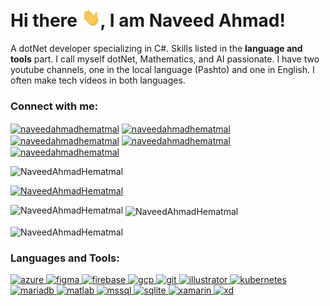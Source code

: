 # Hi there <img src="./Contents/wave.gif" width="30px">, I am Naveed Ahmad!

A dotNet developer specializing in C#. Skills listed in the **language and tools** part.
I call myself dotNet, Mathematics, and AI passionate.
I have two youtube channels, one in the local language (Pashto) and one in English. I often make tech videos in both languages.

<h3 align="left">Connect with me:</h3>
<p align="left">
</a>
<a href="https://dev.to/naveedahmadhematmal" target="blank"><img align="center" src="https://cdn.jsdelivr.net/npm/simple-icons@3.0.1/icons/dev-dot-to.svg" alt="naveedahmadhematmal" height="30" width="40" /></a>
<a href="https://twitter.com/naveedhematmal" target="blank"><img align="center" src="https://cdn.jsdelivr.net/npm/simple-icons@3.0.1/icons/twitter.svg" alt="naveedahmadhematmal" height="30" width="40" /></a>
<a href="https://stackoverflow.com/users/11165327/naveed-hematmal" target="blank"><img align="center" src="https://cdn.jsdelivr.net/npm/simple-icons@3.0.1/icons/stackoverflow.svg" alt="naveedahmadhematmal" height="30" width="40" /></a>
<a href="https://linkedin.com/in/naveedahmadhematmal" target="blank"><img align="center" src="https://cdn.jsdelivr.net/npm/simple-icons@3.0.1/icons/linkedin.svg" alt="naveedahmadhematmal" height="30" width="40" /></a>
<a href="https://www.youtube.com/channel/UC5ddUkXYCa0P98y_YalDbRA" target="blank"><img align="center" src="https://cdn.jsdelivr.net/npm/simple-icons@3.0.1/icons/youtube.svg" alt="naveedahmadhematmal" height="30" width="40" /></a>

<p align="left"> <img src="https://komarev.com/ghpvc/?username=NaveedAhmadHematmal&label=Profile%20views&color=0e75b6&style=flat" alt="NaveedAhmadHematmal" /> </p>

<p align="left"> <a href="https://github.com/ryo-ma/github-profile-trophy"><img src="https://github-profile-trophy.vercel.app/?username=NaveedAhmadHematmal" alt="NaveedAhmadHematmal" /></a> </p>


<p><img align="left" src="https://github-readme-stats.vercel.app/api/top-langs?username=NaveedAhmadHematmal&show_icons=true&locale=en&layout=compact" alt="NaveedAhmadHematmal" /></p>

<p>&nbsp;<img align="center" src="https://github-readme-stats.vercel.app/api?username=NaveedAhmadHematmal&show_icons=true&locale=en" alt="NaveedAhmadHematmal" /></p>

<p><img align="center" src="https://github-readme-streak-stats.herokuapp.com/?user=NaveedAhmadHematmal&" alt="NaveedAhmadHematmal" /></p>




<h3 align="left">Languages and Tools:</h3>
 <a href="https://azure.microsoft.com/en-in/" target="_blank"> <img src="https://www.vectorlogo.zone/logos/microsoft_azure/microsoft_azure-icon.svg" alt="azure" width="40" height="40"/> </a>  <a href="https://www.figma.com/" target="_blank"> <img src="https://www.vectorlogo.zone/logos/figma/figma-icon.svg" alt="figma" width="40" height="40"/> </a> <a href="https://firebase.google.com/" target="_blank"> <img src="https://www.vectorlogo.zone/logos/firebase/firebase-icon.svg" alt="firebase" width="40" height="40"/> </a> <a href="https://cloud.google.com" target="_blank"> <img src="https://www.vectorlogo.zone/logos/google_cloud/google_cloud-icon.svg" alt="gcp" width="40" height="40"/> </a> <a href="https://git-scm.com/" target="_blank"> <img src="https://www.vectorlogo.zone/logos/git-scm/git-scm-icon.svg" alt="git" width="40" height="40"/> </a> <a href="https://www.adobe.com/in/products/illustrator.html" target="_blank"> <img src="https://www.vectorlogo.zone/logos/adobe_illustrator/adobe_illustrator-icon.svg" alt="illustrator" width="40" height="40"/> </a> <a href="https://kubernetes.io" target="_blank"> <img src="https://www.vectorlogo.zone/logos/kubernetes/kubernetes-icon.svg" alt="kubernetes" width="40" height="40"/> </a> <a href="https://mariadb.org/" target="_blank"> <img src="https://www.vectorlogo.zone/logos/mariadb/mariadb-icon.svg" alt="mariadb" width="40" height="40"/> </a> <a href="https://www.mathworks.com/" target="_blank"> <img src="https://raw.githubusercontent.com/simple-icons/simple-icons/master/icons/mathworks.svg" alt="matlab" width="40" height="40"/> </a> <a href="https://www.microsoft.com/en-us/sql-server" target="_blank"> <img src="https://cdn.worldvectorlogo.com/logos/microsoft-sql-server.svg" alt="mssql" width="40" height="40"/> </a><a href="https://www.sqlite.org/" target="_blank"> <img src="https://www.vectorlogo.zone/logos/sqlite/sqlite-icon.svg" alt="sqlite" width="40" height="40"/> </a> <a href="https://dotnet.microsoft.com/apps/xamarin" target="_blank"> <img src="https://raw.githubusercontent.com/detain/svg-logos/780f25886640cef088af994181646db2f6b1a3f8/svg/xamarin.svg" alt="xamarin" width="40" height="40"/> </a> <a href="https://www.adobe.com/products/xd.html" target="_blank"> <img src="https://cdn.worldvectorlogo.com/logos/adobe-xd.svg" alt="xd" width="40" height="40"/>  </p>
